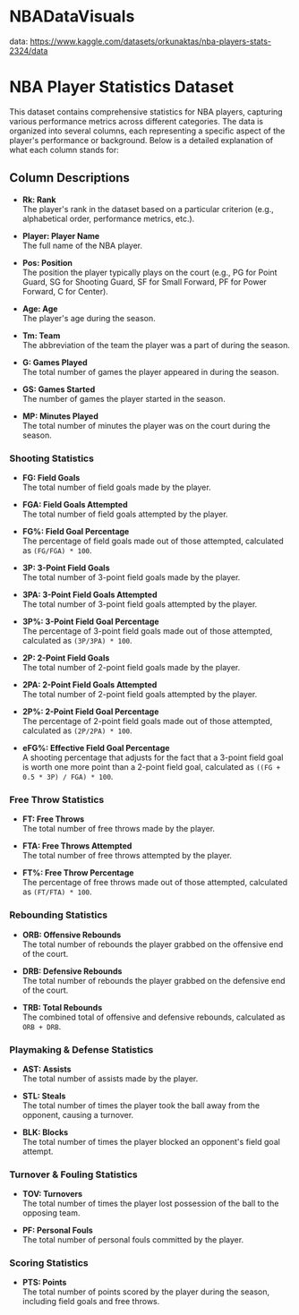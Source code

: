 # NBADataVisuals
data: https://www.kaggle.com/datasets/orkunaktas/nba-players-stats-2324/data

# NBA Player Statistics Dataset

This dataset contains comprehensive statistics for NBA players, capturing various performance metrics across different categories. The data is organized into several columns, each representing a specific aspect of the player's performance or background. Below is a detailed explanation of what each column stands for:

## Column Descriptions

- **Rk: Rank**  
  The player's rank in the dataset based on a particular criterion (e.g., alphabetical order, performance metrics, etc.).

- **Player: Player Name**  
  The full name of the NBA player.

- **Pos: Position**  
  The position the player typically plays on the court (e.g., PG for Point Guard, SG for Shooting Guard, SF for Small Forward, PF for Power Forward, C for Center).

- **Age: Age**  
  The player's age during the season.

- **Tm: Team**  
  The abbreviation of the team the player was a part of during the season.

- **G: Games Played**  
  The total number of games the player appeared in during the season.

- **GS: Games Started**  
  The number of games the player started in the season.

- **MP: Minutes Played**  
  The total number of minutes the player was on the court during the season.

### Shooting Statistics

- **FG: Field Goals**  
  The total number of field goals made by the player.

- **FGA: Field Goals Attempted**  
  The total number of field goals attempted by the player.

- **FG%: Field Goal Percentage**  
  The percentage of field goals made out of those attempted, calculated as `(FG/FGA) * 100`.

- **3P: 3-Point Field Goals**  
  The total number of 3-point field goals made by the player.

- **3PA: 3-Point Field Goals Attempted**  
  The total number of 3-point field goals attempted by the player.

- **3P%: 3-Point Field Goal Percentage**  
  The percentage of 3-point field goals made out of those attempted, calculated as `(3P/3PA) * 100`.

- **2P: 2-Point Field Goals**  
  The total number of 2-point field goals made by the player.

- **2PA: 2-Point Field Goals Attempted**  
  The total number of 2-point field goals attempted by the player.

- **2P%: 2-Point Field Goal Percentage**  
  The percentage of 2-point field goals made out of those attempted, calculated as `(2P/2PA) * 100`.

- **eFG%: Effective Field Goal Percentage**  
  A shooting percentage that adjusts for the fact that a 3-point field goal is worth one more point than a 2-point field goal, calculated as `((FG + 0.5 * 3P) / FGA) * 100`.

### Free Throw Statistics

- **FT: Free Throws**  
  The total number of free throws made by the player.

- **FTA: Free Throws Attempted**  
  The total number of free throws attempted by the player.

- **FT%: Free Throw Percentage**  
  The percentage of free throws made out of those attempted, calculated as `(FT/FTA) * 100`.

### Rebounding Statistics

- **ORB: Offensive Rebounds**  
  The total number of rebounds the player grabbed on the offensive end of the court.

- **DRB: Defensive Rebounds**  
  The total number of rebounds the player grabbed on the defensive end of the court.

- **TRB: Total Rebounds**  
  The combined total of offensive and defensive rebounds, calculated as `ORB + DRB`.

### Playmaking & Defense Statistics

- **AST: Assists**  
  The total number of assists made by the player.

- **STL: Steals**  
  The total number of times the player took the ball away from the opponent, causing a turnover.

- **BLK: Blocks**  
  The total number of times the player blocked an opponent's field goal attempt.

### Turnover & Fouling Statistics

- **TOV: Turnovers**  
  The total number of times the player lost possession of the ball to the opposing team.

- **PF: Personal Fouls**  
  The total number of personal fouls committed by the player.

### Scoring Statistics

- **PTS: Points**  
  The total number of points scored by the player during the season, including field goals and free throws.
